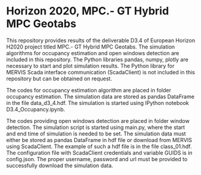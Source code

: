 # Horizon 2020, MPC.- GT Hybrid MPC Geotabs
This repository provides results of the deliverable D3.4 of European Horizon H2020 project titled MPC.- GT Hybrid MPC Geotabs. 
The simulation algorithms for occupancy estimation and open windows detection are included in this repository. The Python libraries pandas, numpy, plotly are necessary to start and plot simulation results. The Python library for MERVIS Scada interface communication (ScadaClient) is not included in this repository but can be obtained on request.

The codes for occupancy estimation algorithm are placed in folder occupancy estimation. The simulation data are stored as pandas DataFrame in the file data_d3_4.hdf. The simulation is started using IPython notebook D3.4_Occupancy.ipynb.

The codes providing open windows detection are placed in folder window detection. 
The simulation script is started using main.py, where the start and end time of simulation is needed to be set. The simulation data must either be stored as pandas DataFrame in hdf file or download from MERVIS using ScadaClient. The example of such a hdf file is in the file class_01.hdf. The configuration file with ScadaClient credentials and variable GUIDS is in config.json. The proper username, password and url must be provided to successfully download the simulation data.  
